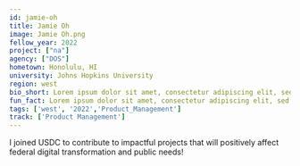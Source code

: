 ```yaml
---
id: jamie-oh
title: Jamie Oh
image: Jamie Oh.png
fellow_year: 2022
project: ["na"]
agency: ["DOS"]
hometown: Honolulu, HI
university: Johns Hopkins University
region: west
bio_short: Lorem ipsum dolor sit amet, consectetur adipiscing elit, sed do eiusmod tempor incididunt ut labore et dolore magna aliqua. Ut enim ad minim veniam, quis nostrud exercitation ullamco laboris nisi ut aliquip ex ea commodo consequat. 
fun_fact: Lorem ipsum dolor sit amet, consectetur adipiscing elit, sed do eiusmod tempor incididunt ut labore et dolore magna aliqua. Ut quis nostrud laboris. nisi ut aliquip ex ea commodo consequat.
tags: ['west', '2022','Product_Management']
track: ['Product Management']
---
```


I joined USDC to contribute to impactful projects that will positively affect federal digital transformation and public needs! 